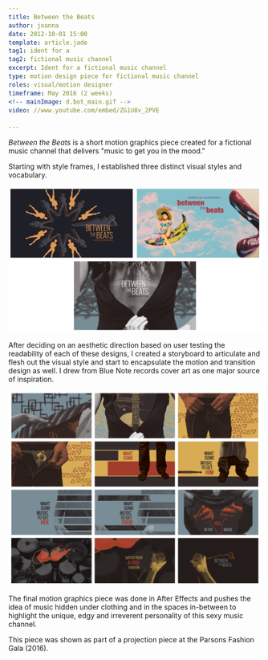 ```yaml
---
title: Between the Beats
author: joanna
date: 2012-10-01 15:00
template: article.jade
tag1: ident for a
tag2: fictional music channel
excerpt: Ident for a fictional music channel
type: motion design piece for fictional music channel
roles: visual/motion designer
timeframe: May 2016 (2 weeks)
<!-- mainImage: d.bot_main.gif -->
video: //www.youtube.com/embed/ZG1U8v_2PVE

---
```


<i>Between the Beats</i> is a short motion graphics piece created for a fictional music channel that delivers "music to get you in the mood."

Starting with style frames, I established three distinct visual styles and vocabulary.

<img src="btb_other.jpg" class="materialboxed">

After deciding on an aesthetic direction based on user testing the readability of each of these designs, I created a storyboard to articulate and flesh out the visual style and start to encapsulate the motion and transition design as well. I drew from Blue Note records cover art as one major source of inspiration.

<img src="btb_storyboard.jpg" class="materialboxed">

The final motion graphics piece was done in After Effects and pushes the idea of music hidden under clothing and in the spaces in-between to highlight the unique, edgy and irreverent personality of this sexy music channel.

This piece was shown as part of a projection piece at the Parsons Fashion Gala (2016).